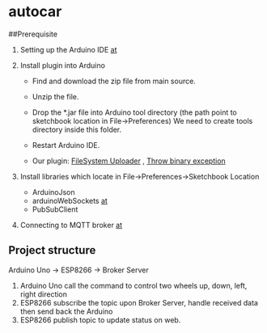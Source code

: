# autocar

##Prerequisite
  
1. Setting up the Arduino IDE [at](https://www.instructables.com/id/Setting-Up-the-Arduino-IDE-to-Program-the-ESP8266-/)

2. Install plugin into Arduino
	- Find and download the zip file from main source.
	- Unzip the file.
	- Drop the *.jar file into Arduino tool directory (the path point to sketchbook location in File->Preferences)
		We need to create tools directory inside this folder.
	- Restart Arduino IDE.
	
	- Our plugin: [FileSystem Uploader](https://github.com/esp8266/arduino-esp8266fs-plugin)
		, [Throw binary exception](https://arduino-esp8266.readthedocs.io/en/latest/faq/a02-my-esp-crashes.html)

3. Install libraries which locate in File->Preferences->Sketchbook Location
	- ArduinoJson
	- arduinoWebSockets [at](https://github.com/Links2004/arduinoWebSockets)
	- PubSubClient

4. Connecting to MQTT broker [at](https://techtutorialsx.com/2017/04/09/esp8266-connecting-to-mqtt-broker/)	

## Project structure
Arduino Uno -> ESP8266 -> Broker Server

1. Arduino Uno call the command to control two wheels up, down, left, right direction
2. ESP8266 subscribe the topic upon Broker Server, handle received data then send back the Arduino
3. ESP8266 publish topic to update status on web.



